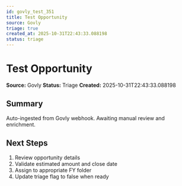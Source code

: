 ```yaml
---
id: govly_test_351
title: Test Opportunity
source: Govly
triage: true
created_at: 2025-10-31T22:43:33.088198
status: triage
---
```


# Test Opportunity

**Source:** Govly
**Status:** Triage
**Created:** 2025-10-31T22:43:33.088198

## Summary

Auto-ingested from Govly webhook. Awaiting manual review and enrichment.

## Next Steps

1. Review opportunity details
2. Validate estimated amount and close date
3. Assign to appropriate FY folder
4. Update triage flag to false when ready
